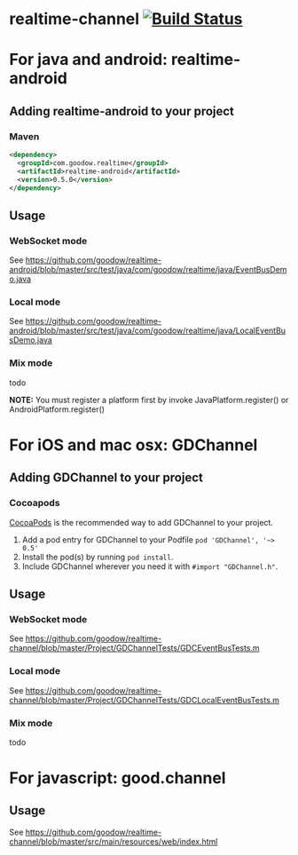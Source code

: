 realtime-channel [![Build Status](https://travis-ci.org/goodow/realtime-channel.svg?branch=master)](https://travis-ci.org/goodow/realtime-channel)
================

For java and android: realtime-android
=========

## Adding realtime-android to your project

### Maven

```xml
<dependency>
  <groupId>com.goodow.realtime</groupId>
  <artifactId>realtime-android</artifactId>
  <version>0.5.0</version>
</dependency>
```

## Usage

### WebSocket mode
See https://github.com/goodow/realtime-android/blob/master/src/test/java/com/goodow/realtime/java/EventBusDemo.java

### Local mode
See https://github.com/goodow/realtime-android/blob/master/src/test/java/com/goodow/realtime/java/LocalEventBusDemo.java

### Mix mode
todo

**NOTE:** You must register a platform first by invoke JavaPlatform.register() or AndroidPlatform.register()


For iOS and mac osx: GDChannel
=========

## Adding GDChannel to your project

### Cocoapods

[CocoaPods](http://cocoapods.org) is the recommended way to add GDChannel to your project.

1. Add a pod entry for GDChannel to your Podfile `pod 'GDChannel', '~> 0.5'`
2. Install the pod(s) by running `pod install`.
3. Include GDChannel wherever you need it with `#import "GDChannel.h"`.

## Usage

### WebSocket mode
See https://github.com/goodow/realtime-channel/blob/master/Project/GDChannelTests/GDCEventBusTests.m

### Local mode
See https://github.com/goodow/realtime-channel/blob/master/Project/GDChannelTests/GDCLocalEventBusTests.m

### Mix mode
todo


For javascript: good.channel
=========

## Usage
See https://github.com/goodow/realtime-channel/blob/master/src/main/resources/web/index.html
